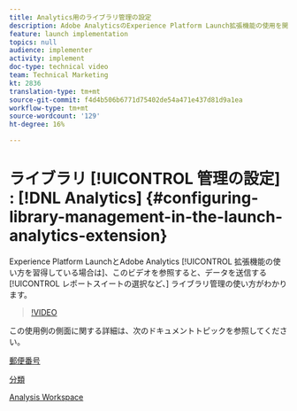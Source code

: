 ```yaml
---
title: Analytics用のライブラリ管理の設定
description: Adobe AnalyticsのExperience Platform Launch拡張機能の使用を開始する際に、このビデオを参考にして、データの送信先となるレポートスイートの選択など、設定のライブラリ管理を行ってください。
feature: launch implementation
topics: null
audience: implementer
activity: implement
doc-type: technical video
team: Technical Marketing
kt: 2836
translation-type: tm+mt
source-git-commit: f4d4b506b6771d75402de54a471e437d81d9a1ea
workflow-type: tm+mt
source-wordcount: '129'
ht-degree: 16%

---
```



# ライブラリ [!UICONTROL 管理の設定] : [!DNL Analytics] {#configuring-library-management-in-the-launch-analytics-extension}

Experience Platform LaunchとAdobe Analytics [!UICONTROL 拡張機能の使い方を習得している場合は]、このビデオを参照すると、データを送信する [!UICONTROL レポートスイートの選択など、] ライブラリ管理の使い方がわかります。

>[!VIDEO](https://video.tv.adobe.com/v/27092/?quality=12)

この使用例の側面に関する詳細は、次のドキュメントトピックを参照してください。

[郵便番号](https://docs.adobe.com/help/en/analytics/components/variables/dimensions-reports/reports-zip.html)

[分類](https://docs.adobe.com/content/help/ja-JP/analytics/components/classifications/c-classifications.html)

[Analysis Workspace](https://docs.adobe.com/content/help/ja-JP/analytics/analyze/analysis-workspace/home.html)
